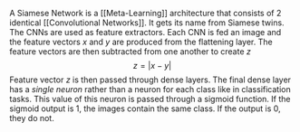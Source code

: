 A Siamese Network is a [[Meta-Learning]] architecture that consists of 2 identical [[Convolutional Networks]]. It gets its name from Siamese twins. The CNNs are used as feature extractors. Each CNN is fed an image and the feature vectors $x$ and $y$ are produced from the flattening layer. The feature vectors are then subtracted from one another to create $z$
$$z = |x-y|$$
Feature vector $z$ is then passed through dense layers. The final dense layer has a *single neuron* rather than a neuron for each class like in classification tasks. This value of this neuron is passed through a sigmoid function. If the sigmoid output is $1$, the images contain the same class. If the output is $0$, they do not.